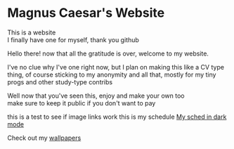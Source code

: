 # Magnus Caesar's Website
This is a website   
I finally have one for myself, thank you github   

Hello there! now that all the gratitude is over, welcome to my website.

I've no clue why I've one right now, but I plan on making this like a CV type thing, of course sticking to my anonymity and all that, mostly for my tiny progs and other study-type contribs

Well now that you've seen this, enjoy and make your own too   
make sure to keep it public if you don't want to pay


this is a test to see if image links work
this is my schedule [My sched in dark mode](https://magnuscaesar.github.io/sched-dark)

Check out my [wallpapers](https://magnuscaesar.github.io/wall-dir)
